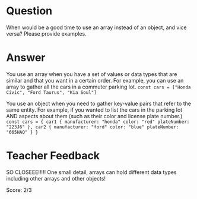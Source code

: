 # Question
When would be a good time to use an array instead of an object, and vice versa? Please provide examples.

# Answer
You use an array when you have a set of values or data types that are similar and that you want in a certain order. For example, you can use an array to gather all the cars in a commuter parking lot.
`const cars = ["Honda Civic", "Ford Taurus", "Kia Soul"]`

 You use an object when you need to gather key-value pairs that refer to the same entity. For example, if you wanted to list the cars in the parking lot AND aspects about them (such as their color and license plate number.)
`const cars = {
   car1 {
    manufacturer: "honda"
    color: "red"
    plateNumber: "223J6"
         },
    car2 {
    manufacturer: "ford"
    color: "blue"
    plateNumber: "665HAQ"
         }
    }`
 
# Teacher Feedback

SO CLOSEEE!!!!! One small detail, arrays can hold different data types including other arrays and other objects! 

Score: 2/3